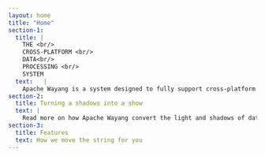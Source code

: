 ```yaml
---
layout: home
title: "Home"
section-1:
  title: |
    THE <br/>
    CROSS-PLATFORM <br/>
    DATA<br/> 
    PROCESSING <br/>
    SYSTEM 
  text:   |
    Apache Wayang is a system designed to fully support cross-platform data processing. That is, it enables users to run data analytics over multiple data processing platforms. For this, it provides an abstraction on top of existing platforms in order to run data analytic tasks on top of any set of platforms. As a result, users can focus on the logics of their applications rather on the intricacies of the underlying platforms.
section-2:
  title: Turning a shadows into a show
  text: | 
    Read more on how Apache Wayang convert the light and shadows of data processing platforms to amazing theatre for you.
section-3:
  title: Features
  text: How we move the string for you
---
```

